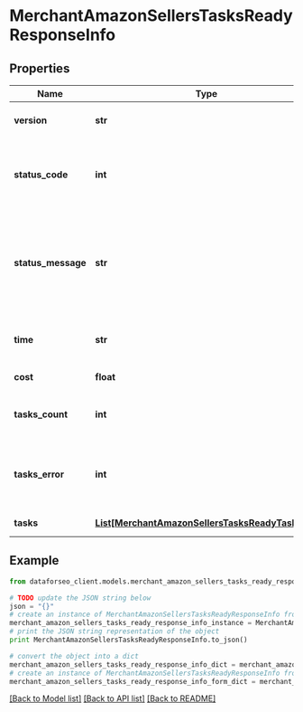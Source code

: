 # MerchantAmazonSellersTasksReadyResponseInfo


## Properties

Name | Type | Description | Notes
------------ | ------------- | ------------- | -------------
**version** | **str** | the current version of the API | [optional] 
**status_code** | **int** | general status code you can find the full list of the response codes here | [optional] 
**status_message** | **str** | general informational message you can find the full list of general informational messages here | [optional] 
**time** | **str** | total execution time, seconds | [optional] 
**cost** | **float** | total tasks cost, USD | [optional] 
**tasks_count** | **int** | the number of tasks in the tasks array | [optional] 
**tasks_error** | **int** | the number of tasks in the tasks array returned with an error | [optional] 
**tasks** | [**List[MerchantAmazonSellersTasksReadyTaskInfo]**](MerchantAmazonSellersTasksReadyTaskInfo.md) | array of tasks | [optional] 

## Example

```python
from dataforseo_client.models.merchant_amazon_sellers_tasks_ready_response_info import MerchantAmazonSellersTasksReadyResponseInfo

# TODO update the JSON string below
json = "{}"
# create an instance of MerchantAmazonSellersTasksReadyResponseInfo from a JSON string
merchant_amazon_sellers_tasks_ready_response_info_instance = MerchantAmazonSellersTasksReadyResponseInfo.from_json(json)
# print the JSON string representation of the object
print MerchantAmazonSellersTasksReadyResponseInfo.to_json()

# convert the object into a dict
merchant_amazon_sellers_tasks_ready_response_info_dict = merchant_amazon_sellers_tasks_ready_response_info_instance.to_dict()
# create an instance of MerchantAmazonSellersTasksReadyResponseInfo from a dict
merchant_amazon_sellers_tasks_ready_response_info_form_dict = merchant_amazon_sellers_tasks_ready_response_info.from_dict(merchant_amazon_sellers_tasks_ready_response_info_dict)
```
[[Back to Model list]](../README.md#documentation-for-models) [[Back to API list]](../README.md#documentation-for-api-endpoints) [[Back to README]](../README.md)


